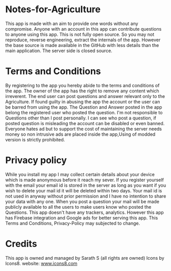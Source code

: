 # Notes-for-Agriculture
This app is made with an aim to provide one words without any compromise. 
Anyone with an account in this app can contribute questions to anyone using this app.
This is not fully open source. So you may not reproduce, reverse engineering, extract the internals of the app. However the base 
source is made available in the GitHub with less details than the main application. The server side is closed source.

# Terms and Conditions
By registering to the app you hereby abide to the terms and conditions of the app. 
The owner of the app has the right to remove any content which irreverent. 
The end user can post questions and answer relevant only to the Agriculture. 
If found guilty in abusing the app the account or the user can be barred from using the app.
The Question and Answer posted in the app belong the registered user who posted the question. I'm not responsible to Questions  other than  I post personally.
I can see who post a question, if posted question is misleading the account can be disabled or even banned.
Everyone hates ad but to support the cost of maintaining the server needs money so non intrusive ads are placed inside the app,Using of modded version is strictly prohibited. 
# Privacy policy 
While you install my app I may collect certain details about your device which is made  anonymous before it reach my sever.
If you register yourself with the email your email id is stored in the server as long as you want if you wish to delete your mail 
id it will be deleted within two days.
Your mail id is not used in anyway without prior permission and I have no intention to share your data with any one.
When you post a question your mail will be made publicly available to all the users to make users know who posted the Questions.
This app doesn't have any trackers, analytics. However this app has Firebase integration and Google ads for better serving this app.
This Terms and Conditions, Privacy-Policy may subjected to change.

# Credits
This app is owned and managed by Sarath S
(all rights are owned)
Icons by Icons8. website: www.icons8.com



